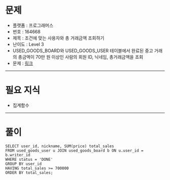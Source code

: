 # 문제
- 플랫폼 : 프로그래머스
- 번호 : 164668
- 제목 : 조건에 맞는 사용자와 총 거래금액 조회하기
- 난이도 : Level 3
- USED_GOODS_BOARD와 USED_GOODS_USER 테이블에서 완료된 중고 거래의 총금액이 70만 원 이상인 사람의 회원 ID, 닉네임, 총거래금액을 조회
- 문제 : <a href="https://school.programmers.co.kr/learn/courses/30/lessons/164668" target="_blank">링크</a>

---

# 필요 지식
- 집계함수

---

# 풀이
```mysql
SELECT user_id, nickname, SUM(price) total_sales
FROM used_goods_user u JOIN used_goods_board b ON u.user_id = b.writer_id
WHERE status = 'DONE'
GROUP BY user_id
HAVING total_sales >= 700000
ORDER BY total_sales;
```
